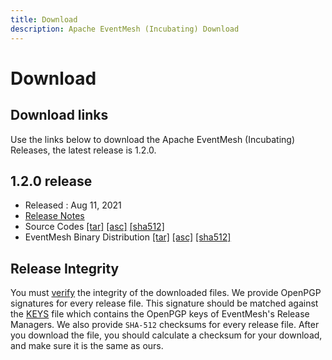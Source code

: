 ```yaml
---
title: Download
description: Apache EventMesh (Incubating) Download
---
```


# Download

## Download links

Use the links below to download the Apache EventMesh (Incubating) Releases, the latest release is 1.2.0.

## 1.2.0 release

- Released : Aug 11, 2021
- [Release Notes](https://eventmesh.apache.org/events/release-notes/v1.2.0) 
- Source Codes [[tar]](https://www.apache.org/dyn/closer.cgi/incubator/eventmesh/1.2.0-incubating/apache-eventmesh-1.2.0-incubating-source.tar.gz) [[asc]](https://downloads.apache.org/incubator/eventmesh/1.2.0-incubating/apache-eventmesh-1.2.0-incubating-source.tar.gz.asc) [[sha512]](https://downloads.apache.org/incubator/eventmesh/1.2.0-incubating/apache-eventmesh-1.2.0-incubating-source.tar.gz.sha512)
- EventMesh Binary Distribution [[tar]](https://www.apache.org/dyn/closer.cgi/incubator/eventmesh/1.2.0-incubating/apache-eventmesh-1.2.0-incubating-bin.tar.gz) [[asc]](https://downloads.apache.org/incubator/eventmesh/1.2.0-incubating/apache-eventmesh-1.2.0-incubating-bin.tar.gz.asc) [[sha512]](https://downloads.apache.org/incubator/eventmesh/1.2.0-incubating/apache-eventmesh-1.2.0-incubating-bin.tar.gz.sha512)

## Release Integrity

You must [verify](https://www.apache.org/info/verification.html) the integrity of the downloaded files. We provide OpenPGP signatures for every release file. This signature should be matched against the [KEYS](https://downloads.apache.org/incubator/eventmesh/KEYS) file which contains the OpenPGP keys of EventMesh's Release Managers. We also provide `SHA-512` checksums for every release file. After you download the file, you should calculate a checksum for your download, and make sure it is the same as ours.

